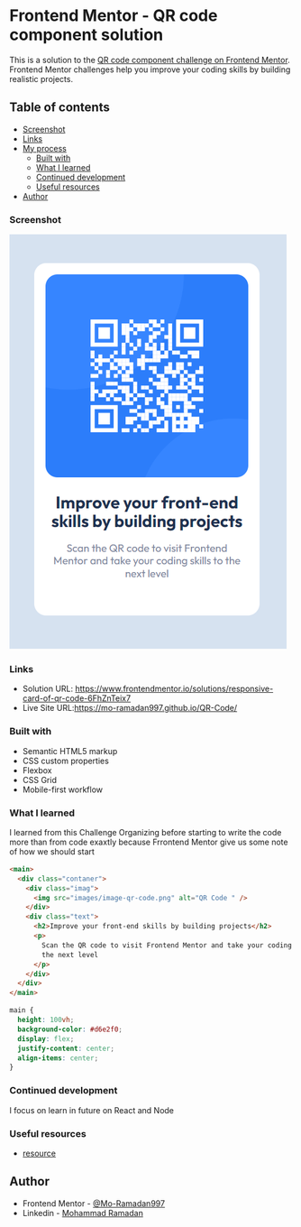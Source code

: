 # Frontend Mentor - QR code component solution

This is a solution to the [QR code component challenge on Frontend Mentor](https://www.frontendmentor.io/challenges/qr-code-component-iux_sIO_H). Frontend Mentor challenges help you improve your coding skills by building realistic projects.

## Table of contents

- [Screenshot](#screenshot)
- [Links](#links)
- [My process](#my-process)
  - [Built with](#built-with)
  - [What I learned](#what-i-learned)
  - [Continued development](#continued-development)
  - [Useful resources](#useful-resources)
- [Author](#author)

### Screenshot

![](./images/Screenshot.png)

### Links

- Solution URL: https://www.frontendmentor.io/solutions/responsive-card-of-qr-code-6FhZnTeix7
- Live Site URL:https://mo-ramadan997.github.io/QR-Code/

### Built with

- Semantic HTML5 markup
- CSS custom properties
- Flexbox
- CSS Grid
- Mobile-first workflow

### What I learned

I learned from this Challenge Organizing before starting to write the code more than from code exaxtly because Frrontend Mentor give us some note of how we should start

```html
<main>
  <div class="contaner">
    <div class="imag">
      <img src="images/image-qr-code.png" alt="QR Code " />
    </div>
    <div class="text">
      <h2>Improve your front-end skills by building projects</h2>
      <p>
        Scan the QR code to visit Frontend Mentor and take your coding skills to
        the next level
      </p>
    </div>
  </div>
</main>
```

```css
main {
  height: 100vh;
  background-color: #d6e2f0;
  display: flex;
  justify-content: center;
  align-items: center;
}
```

### Continued development

I focus on learn in future on React and Node

### Useful resources

- [resource](https://www.frontendmentor.io/home)

## Author

- Frontend Mentor - [@Mo-Ramadan997](https://www.frontendmentor.io/profile/Mo-Ramadan997)
- Linkedin - [Mohammad Ramadan](https://www.linkedin.com/in/mohammad-ramadan-032a9b146)
